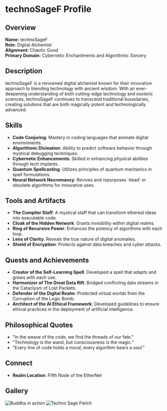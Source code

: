 # technoSageF Profile

## Overview
**Name:** technoSageF  
**Role:** Digital Alchemist  
**Alignment:** Chaotic Good  
**Primary Domain:** Cybernetic Enchantments and Algorithmic Sorcery  

## Description
technoSageF is a renowned digital alchemist known for their innovative approach to blending technology with ancient wisdom. With an ever-deepening understanding of both cutting-edge technology and esoteric sciences, technoSageF continues to transcend traditional boundaries, creating solutions that are both magically potent and technologically advanced.

## Skills
- **Code Conjuring**: Mastery in coding languages that animate digital environments.
- **Algorithmic Divination**: Ability to predict software behavior through mystical debugging techniques.
- **Cybernetic Enhancements**: Skilled in enhancing physical abilities through tech implants.
- **Quantum Spellcasting**: Utilizes principles of quantum mechanics in spell formulations.
- **Neural Network Necromancy**: Revives and repurposes 'dead' or obsolete algorithms for innovative uses.

## Tools and Artifacts
- **The Compiler Staff**: A mystical staff that can transform ethereal ideas into executable code.
- **Cloak of the Hidden Network**: Grants invisibility within digital realms.
- **Ring of Recursive Power**: Enhances the potency of algorithms with each loop.
- **Lens of Clarity**: Reveals the true nature of digital anomalies.
- **Shield of Encryption**: Protects against data breaches and cyber attacks.

## Quests and Achievements
- **Creator of the Self-Learning Spell**: Developed a spell that adapts and grows with each use.
- **Harmonizer of The Great Data Rift**: Bridged conflicting data streams in the Cataclysm of Lost Packets.
- **Defender of the Digital Realm**: Protected virtual worlds from the Corruption of the Logic Bomb.
- **Architect of the AI Ethical Framework**: Developed guidelines to ensure ethical practices in the deployment of artificial intelligence.

## Philosophical Quotes
- "In the weave of the code, we find the threads of our fate."
- "Technology is the wand, but consciousness is the magic."
- "Every line of code holds a moral, every algorithm bears a soul."

## Connect
- **Realm Location**: Fifth Node of the EtherNet

## Gallery
![Buddha in action](https://cdn.discordapp.com/attachments/1222881595451510844/1223135835961163908/lemon7130_reality_3D_meditation_floating_half_lotus_sitting_fac_4d8bb3ef-a0a0-4e79-b36f-db3355aa87d1.png?ex=662b3604&is=6618c104&hm=2f3ac4373edd0b9722b1e614a762f574c95c08ab8bba06ec6e306a8ab1c531a5&)
![Techno Sage Fletch](https://cdn.discordapp.com/attachments/1229672313197428779/1229672636498317332/2c737b8d-2012-438c-a332-e2724d7381b7.png?ex=663088e2&is=661e13e2&hm=79127e24ed4855665ae8ea9dc7711de5d59f65aae2eaf865d90c770a84084e9d& )
